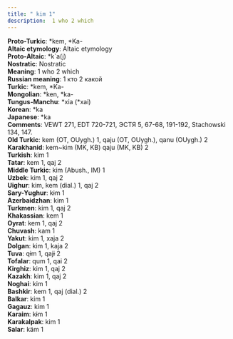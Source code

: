 ```yaml
---
title: " kim 1"
description:  1 who 2 which
---
```


<strong>Proto-Turkic</strong>:  *kem, *Ka-<br>
<strong>Altaic etymology</strong>:  Altaic etymology<br>
<strong> Proto-Altaic</strong>:  *k`a(j)<br>
<strong>Nostratic</strong>:  Nostratic<br>
<strong>Meaning</strong>:  1 who 2 which<br>
<strong>Russian meaning</strong>:  1 кто 2 какой<br>
<strong>Turkic</strong>:  *kem, *Ka-<br>
<strong>Mongolian</strong>:  *ken, *ka-<br>
<strong>Tungus-Manchu</strong>:  *xia (*xai)<br>
<strong>Korean</strong>:  *ka<br>
<strong>Japanese</strong>:  *ka<br>
<strong>Comments</strong>:  VEWT 271, EDT 720-721, ЭСТЯ 5, 67-68, 191-192, Stachowski 134, 147.<br>
<strong>Old Turkic</strong>:  kem (OT, OUygh.) 1, qaju (OT, OUygh.), qanu (OUygh.) 2<br>
<strong>Karakhanid</strong>:  kem~kim (MK, KB) qaju (MK, KB) 2<br>
<strong>Turkish</strong>:  kim 1<br>
<strong>Tatar</strong>:  kem 1, qaj 2<br>
<strong>Middle Turkic</strong>:  kim (Abush., IM) 1<br>
<strong>Uzbek</strong>:  kim 1, qaj 2<br>
<strong>Uighur</strong>:  kim, kem (dial.) 1, qaj 2<br>
<strong>Sary-Yughur</strong>:  kɨm 1<br>
<strong>Azerbaidzhan</strong>:  kim 1<br>
<strong>Turkmen</strong>:  kim 1, qaj 2<br>
<strong>Khakassian</strong>:  kem 1<br>
<strong>Oyrat</strong>:  kem 1, qaj 2<br>
<strong>Chuvash</strong>:  kam 1<br>
<strong>Yakut</strong>:  kim 1, xaja 2<br>
<strong>Dolgan</strong>:  kim 1, kaja 2<br>
<strong>Tuva</strong>:  qɨm 1, qajɨ 2<br>
<strong>Tofalar</strong>:  qum 1, qai 2<br>
<strong>Kirghiz</strong>:  kim 1, qaj 2<br>
<strong>Kazakh</strong>:  kim 1, qaj 2<br>
<strong>Noghai</strong>:  kim 1<br>
<strong>Bashkir</strong>:  kem 1, qaj (dial.) 2<br>
<strong>Balkar</strong>:  kim 1<br>
<strong>Gagauz</strong>:  kim 1<br>
<strong>Karaim</strong>:  kɨm 1<br>
<strong>Karakalpak</strong>:  kim 1<br>
<strong>Salar</strong>:  käm 1<br>


